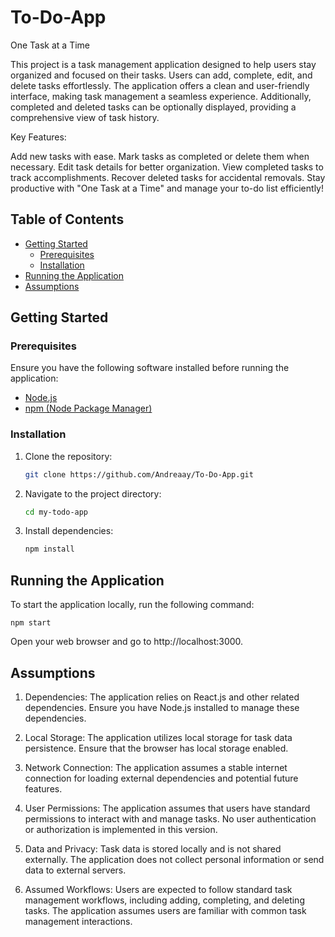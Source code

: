 # To-Do-App

One Task at a Time

This project is a task management application designed to help users stay organized and focused on their tasks. Users can add, complete, edit, and delete tasks effortlessly. The application offers a clean and user-friendly interface, making task management a seamless experience. Additionally, completed and deleted tasks can be optionally displayed, providing a comprehensive view of task history.

Key Features:

Add new tasks with ease.
Mark tasks as completed or delete them when necessary.
Edit task details for better organization.
View completed tasks to track accomplishments.
Recover deleted tasks for accidental removals.
Stay productive with "One Task at a Time" and manage your to-do list efficiently!

## Table of Contents

- [Getting Started](#getting-started)
  - [Prerequisites](#prerequisites)
  - [Installation](#installation)
- [Running the Application](#running-the-application)
- [Assumptions](#assumptions)

## Getting Started

### Prerequisites

Ensure you have the following software installed before running the application:

- [Node.js](https://nodejs.org/)
- [npm (Node Package Manager)](https://www.npmjs.com/)

### Installation

1. Clone the repository:

   ```bash
   git clone https://github.com/Andreaay/To-Do-App.git

2. Navigate to the project directory:
   ```bash
   cd my-todo-app

3. Install dependencies:
   ```bash
   npm install


 ## Running the Application
 
 To start the application locally, run the following command:
   
   `npm start`



Open your web browser and go to http://localhost:3000.


## Assumptions


1. Dependencies: The application relies on React.js and other related dependencies. Ensure you have Node.js installed to manage these dependencies.

2. Local Storage: The application utilizes local storage for task data persistence. Ensure that the browser has local storage enabled.

3. Network Connection: The application assumes a stable internet connection for loading external dependencies and potential future features.

4. User Permissions: The application assumes that users have standard permissions to interact with and manage tasks. No user authentication or authorization is implemented in this version.

5. Data and Privacy: Task data is stored locally and is not shared externally. The application does not collect personal information or send data to external servers.

6. Assumed Workflows: Users are expected to follow standard task management workflows, including adding, completing, and deleting tasks. The application assumes users are familiar with common task management interactions.
